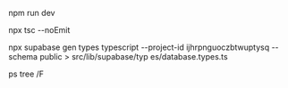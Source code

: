 npm run dev

npx tsc --noEmit

npx supabase gen types typescript --project-id ijhrpnguoczbtwuptysq --schema public > src/lib/supabase/typ
es/database.types.ts

ps tree /F
